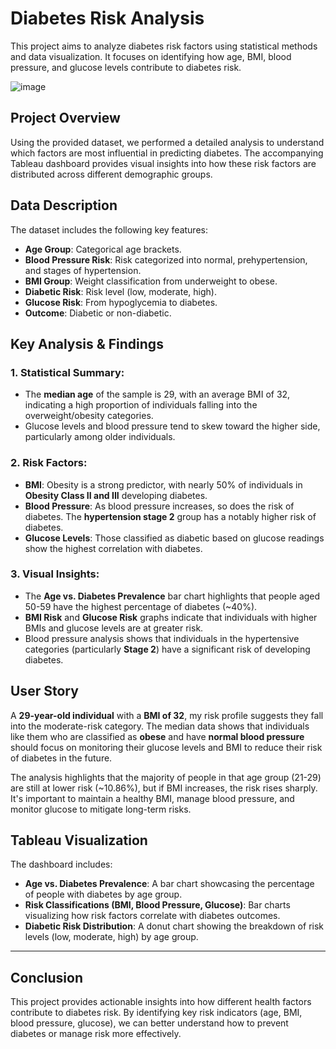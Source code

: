 # Diabetes Risk Analysis

This project aims to analyze diabetes risk factors using statistical methods and data visualization. It focuses on identifying how age, BMI, blood pressure, and glucose levels contribute to diabetes risk.

![image](https://github.com/user-attachments/assets/569900dc-46b5-44de-bde5-17bbbb3e5c7a)

## Project Overview

Using the provided dataset, we performed a detailed analysis to understand which factors are most influential in predicting diabetes. The accompanying Tableau dashboard provides visual insights into how these risk factors are distributed across different demographic groups.

## Data Description

The dataset includes the following key features:
- **Age Group**: Categorical age brackets.
- **Blood Pressure Risk**: Risk categorized into normal, prehypertension, and stages of hypertension.
- **BMI Group**: Weight classification from underweight to obese.
- **Diabetic Risk**: Risk level (low, moderate, high).
- **Glucose Risk**: From hypoglycemia to diabetes.
- **Outcome**: Diabetic or non-diabetic.

## Key Analysis & Findings

### 1. Statistical Summary:
- The **median age** of the sample is 29, with an average BMI of 32, indicating a high proportion of individuals falling into the overweight/obesity categories.
- Glucose levels and blood pressure tend to skew toward the higher side, particularly among older individuals.

### 2. Risk Factors:
- **BMI**: Obesity is a strong predictor, with nearly 50% of individuals in **Obesity Class II and III** developing diabetes.
- **Blood Pressure**: As blood pressure increases, so does the risk of diabetes. The **hypertension stage 2** group has a notably higher risk of diabetes.
- **Glucose Levels**: Those classified as diabetic based on glucose readings show the highest correlation with diabetes.

### 3. Visual Insights:
- The **Age vs. Diabetes Prevalence** bar chart highlights that people aged 50-59 have the highest percentage of diabetes (~40%).
- **BMI Risk** and **Glucose Risk** graphs indicate that individuals with higher BMIs and glucose levels are at greater risk.
- Blood pressure analysis shows that individuals in the hypertensive categories (particularly **Stage 2**) have a significant risk of developing diabetes.

## User Story

A **29-year-old individual** with a **BMI of 32**, my risk profile suggests they fall into the moderate-risk category. The median data shows that individuals like them who are classified as **obese** and have **normal blood pressure** should focus on monitoring their glucose levels and BMI to reduce their risk of diabetes in the future.

The analysis highlights that the majority of people in that age group (21-29) are still at lower risk (~10.86%), but if BMI increases, the risk rises sharply. It's important to maintain a healthy BMI, manage blood pressure, and monitor glucose to mitigate long-term risks.

## Tableau Visualization

The dashboard includes:
- **Age vs. Diabetes Prevalence**: A bar chart showcasing the percentage of people with diabetes by age group.
- **Risk Classifications (BMI, Blood Pressure, Glucose)**: Bar charts visualizing how risk factors correlate with diabetes outcomes.
- **Diabetic Risk Distribution**: A donut chart showing the breakdown of risk levels (low, moderate, high) by age group.

---

## Conclusion

This project provides actionable insights into how different health factors contribute to diabetes risk. By identifying key risk indicators (age, BMI, blood pressure, glucose), we can better understand how to prevent diabetes or manage risk more effectively.


